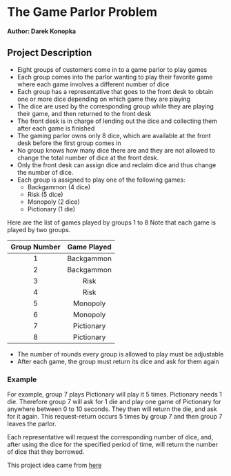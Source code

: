 # The Game Parlor Problem
**Author: Darek Konopka**

## Project Description
- Eight groups of customers come in to a game parlor to play games
- Each group comes into the parlor wanting to play their favorite game where each game involves a different number of dice
- Each group has a representative that goes to the front desk to obtain one or more dice depending on which game they are playing
- The dice are used by the corresponding group while they are playing their game, and then returned to the front desk
- The front desk is in charge of lending out the dice and collecting them after each game is finished
- The gaming parlor owns only 8 dice, which are available at the front desk before the first group comes in 
- No group knows how many dice there are and they are not allowed to change the total number of dice at the front desk. 
- Only the front desk can assign dice and reclaim dice and thus change the number of dice.
- Each group is assigned to play one of the following games: 
	- Backgammon (4 dice)
	- Risk (5 dice)
	- Monopoly (2 dice)
	- Pictionary (1 die)

Here are the list of games played by groups 1 to 8
Note that each game is played by two groups.

| Group Number | Game Played |
| :------:     | :-----:     |
| 1 		   | Backgammon  |
| 2 		   | Backgammon  |
| 3 		   |    Risk     |
| 4 		   |    Risk     |
| 5 		   |   Monopoly  |
| 6 		   |   Monopoly  |
| 7 		   | Pictionary  |
| 8 		   | Pictionary  |

- The number of rounds every group is allowed to play must be adjustable 
- After each game, the group must return its dice and ask for them again

### Example 
For example, group 7 plays Pictionary will play it 5 times. Pictionary needs 1 die. Therefore group 7 will ask for 1 die and play one game of Pictionary for anywhere between 0 to 10 seconds. They then will return the die, and ask for it again. This request-return occurs 5 times by group 7 and then group 7 leaves the parlor. 

Each representative will request the corresponding number of dice, and, after using the dice for
the specified period of time, will return the number of dice that they borrowed.

This project idea came from [here](http://web.cecs.pdx.edu/~harry/Blitz/version-1-0/OSProject/p3/proj3.pdf)
